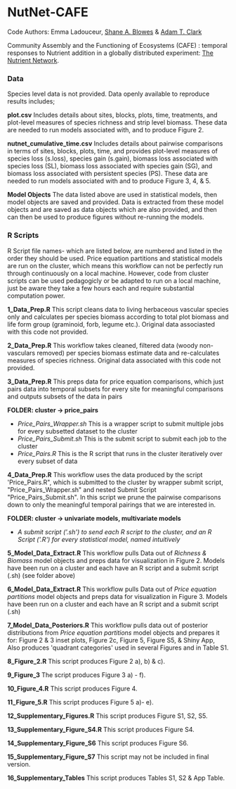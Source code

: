# NutNet-CAFE

Code Authors: Emma Ladouceur, [Shane A. Blowes](https://github.com/sablowes) & [Adam T. Clark](https://github.com/adamtclark)
 
Community Assembly and the Functioning of Ecosystems (CAFE) : temporal responses to Nutrient addition in a globally distributed experiment: [The Nutrient Network](https://nutnet.org/home).

### Data
Species level data is not provided. Data openly available to reproduce results includes;

**plot.csv** Includes details about sites, blocks, plots, time, treatments, and plot-level measures of species richness and strip level biomass. These data are needed to run models associated with, and to produce Figure 2.

**nutnet_cumulative_time.csv** Includes details about pairwise comparisons in terms of sites, blocks, plots, time, and provides plot-level measures of species loss (s.loss), species gain (s.gain), biomass loss associated with species loss (SL), biomass loss associated with  species gain (SG), and biomass loss associated with persistent species (PS). These data are needed to run models associated with and to produce Figure 3, 4, & 5.

**Model Objects**  The data listed above are used in statistical models, then model objects are saved and provided. Data is extracted from these model objects  and are saved as data objects which are also provided, and then can then be used to produce figures without re-running the models. 


### **R Scripts** 
R Script file names- which are listed below, are numbered and listed in the order they should be used. Price equation partitions and statistical models are run on the cluster, which means this workflow can not be perfectly run through continuously on a local machine. However, code from cluster scripts can be used pedagogicly or be adapted to run on a local machine, just be aware they take a few hours each and require substantial computation power.

**1_Data_Prep.R** This script cleans data to living herbaceous vascular species only and calculates per species biomass according to total plot biomass and life form group (graminoid, forb, legume etc.). Original data associasted with this code not provided.

**2_Data_Prep.R** This workflow takes cleaned, filtered data (woody non-vasculars removed) per species biomass estimate data and re-calculates measures of species richness. Original data associated with this code not provided.

**3_Data_Prep.R** This preps data for price equation comparisons, which just pairs data into temporal subsets for every site for meaningful comparisons and outputs subsets of the data in pairs

**FOLDER: cluster -> price_pairs**
- *Price_Pairs_Wrapper.sh* This is a wrapper script to submit multiple jobs for every subsetted dataset to the cluster
- *Price_Pairs_Submit.sh* This is the submit script to submit each job to the cluster
- *Price_Pairs.R* This is the R script that runs in the cluster iteratively over every subset of data

**4_Data_Prep.R** This workflow uses the data produced by the script 'Price_Pairs.R", which is submitted to the cluster by wrapper submit script, "Price_Pairs_Wrapper.sh" and nested Submit Script "Price_Pairs_Submit.sh". In this script we prune the pairwise comparisons down to only the meaningful temporal pairings that we are interested in.

**FOLDER: cluster -> univariate models, multivariate models**
- *A submit script ('.sh') to send each R script to the cluster, and an R Script ('.R') for every statistical model, named intuitively*

**5_Model_Data_Extract.R** This workflow pulls Data out of *Richness & Biomass* model objects and preps data for visualization in Figure 2. Models have been run on a cluster and each have an R script and a submit script (.sh) (see folder above)

**6_Model_Data_Extract.R** This workflow pulls Data out of *Price equation partitions* model objects and preps data for visualization in Figure 3. Models have been run on a cluster and each have an R script and a submit script (.sh)

**7_Model_Data_Posteriors.R** This workflow pulls data out of posterior distributions from *Price equation partitions* model objects and prepares it for: Figure 2 & 3 inset plots, Figure 2c, Figure 5, Figure S5, & Shiny App, Also produces 'quadrant categories' used in several Figures and in Table S1.

**8_Figure_2.R** This script produces Figure 2 a), b) & c).

**9_Figure_3**  The script produces Figure 3 a) - f).

**10_Figure_4.R** This script produces Figure 4.

**11_Figure_5.R** This script produces Figure 5 a)- e).

**12_Supplementary_Figures.R** This script produces Figure S1, S2, S5.

**13_Supplementary_Figure_S4.R** This script produces Figure S4.

**14_Supplementary_Figure_S6** This script produces Figure S6.

**15_Supplementary_Figure_S7** This script may not be included in final version.

**16_Supplementary_Tables** This script produces Tables S1, S2 & App Table.

